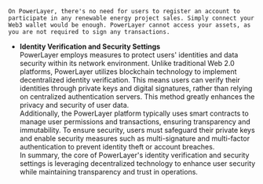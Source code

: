     On PowerLayer, there's no need for users to register an account to participate in any renewable energy project sales. Simply connect your Web3 wallet would be enough. PowerLayer cannot access your assets, as you are not required to sign any transactions.

  - **Identity Verification and Security Settings**  
    PowerLayer employs measures to protect users' identities and data security within its network environment. Unlike traditional Web 2.0 platforms, PowerLayer utilizes blockchain technology to implement decentralized identity verification. This means users can verify their identities through private keys and digital signatures, rather than relying on centralized authentication servers. This method greatly enhances the privacy and security of user data.  
    Additionally, the PowerLayer platform typically uses smart contracts to manage user permissions and transactions, ensuring transparency and immutability. To ensure security, users must safeguard their private keys and enable security measures such as multi-signature and multi-factor authentication to prevent identity theft or account breaches.  
    In summary, the core of PowerLayer's identity verification and security settings is leveraging decentralized technology to enhance user security while maintaining transparency and trust in operations.
